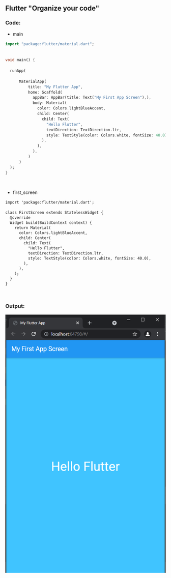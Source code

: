## Flutter "Organize your code"
### Code:

* main
```dart
import "package:flutter/material.dart";


void main() {

  runApp(

      MaterialApp(
          title: "My Flutter App",
          home: Scaffold(
            appBar: AppBar(title: Text("My First App Screen"),),
            body: Material(
              color: Colors.lightBlueAccent,
              child: Center(
                child: Text(
                  "Hello Flutter",
                  textDirection: TextDirection.ltr,
                  style: TextStyle(color: Colors.white, fontSize: 40.0),
                ),
              ),
            ),
          )
      )
  );
}
```
<p>&nbsp;</p>

* first_screen
```
import 'package:flutter/material.dart';

class FirstScreen extends StatelessWidget {
  @override
  Widget build(BuildContext context) {
    return Material(
      color: Colors.lightBlueAccent,
      child: Center(
        child: Text(
          "Hello Flutter",
          textDirection: TextDirection.ltr,
          style: TextStyle(color: Colors.white, fontSize: 40.0),
        ),
      ),
    );
  }
}
```
<p>&nbsp;</p>

### Output:
<img title="flutter" alt="flutter" src="https://github.com/ravellaabhinav/Flutter-Basics/blob/d1fb9acdfc44d7348452e3c410ae5be16c4cfdc8/snippets/3.PNG">

